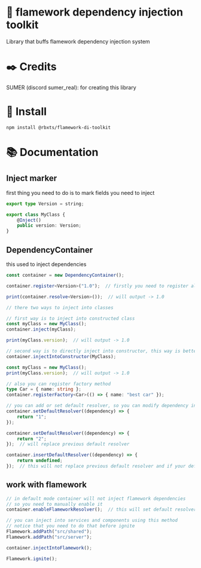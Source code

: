 # 💉 flamework dependency injection toolkit

Library that buffs flamework dependency injection system

# ✒️ Credits
SUMER (discord sumer_real): for creating this library

# 🌠 Install
``npm install @rbxts/flamework-di-toolkit``

# 📚 Documentation

## Inject marker

first thing you need to do is to mark fields you need to inject

```ts
export type Version = string;

export class MyClass {
	@Inject()
	public version: Version;
}
```

## DependencyContainer

this used to inject dependencies

```ts
const container = new DependencyContainer();

container.register<Version>("1.0");  // firstly you need to register all dependencies

print(container.resolve<Version>());  // will output -> 1.0

// there two ways to inject into classes

// first way is to inject into constructed class
const myClass = new MyClass();
container.inject(myClass);

print(myClass.version);  // will output -> 1.0

// second way is to directly inject into constructor, this way is better in case that the class will use dependencies inside constructor
container.injectIntoConstructor(MyClass);

const myClass = new MyClass();
print(myClass.version);  // will output -> 1.0

// also you can register factory method
type Car = { name: string };
container.registerFactory<Car>(() => { name: "best car" });

// you can add or set default resolver, so you can modify dependency injection logic in case dependency isn't registered
container.setDefaultResolver((dependency) => {
	return "1";
});

container.setDefaultResolver((dependency) => {
	return "2";
});  // will replace previous default resolver

container.insertDefaultResolver((dependency) => {
	return undefined;
});  // this will not replace previous default resolver and if your default resolver returns undefined it will give a try for previous resolver
```

## work with flamework
```ts
// in default mode container will not inject flamework dependencies
// so you need to manually enable it
container.enableFlameworkResolver();  // this will set default resolver

// you can inject into services and components using this method
// notice that you need to do that before ignite
Flamework.addPath("src/shared");
Flamework.addPath("src/server");

container.injectIntoFlamework();

Flamework.ignite();
```
